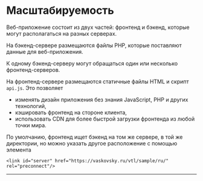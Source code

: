 # Масштабируемость

Веб-приложение состоит из двух частей: фронтенд и бэкенд,
которые могут располагаться на разных серверах.

На бэкенд-сервере размещаются файлы PHP,
которые поставляют данные для веб-приложения.

К одному бэкенд-серверу могут обращаться один или несколько фронтенд-серверов.

На фронтенд-сервере размещаются статичные файлы HTML и скрипт `api.js`.
Это позволяет
* изменять дизайн приложения без знания JavaScript, PHP и других технологий,
* кэшировать фронтенд на стороне клиента,
* использовать CDN для более быстрой загрузки фронтенда из любой точки мира.

По умолчанию, фронтенд ищет бэкенд на том же сервере, в той же директории,
но можно указать другое расположение с помощью элемента

```
<link id="server" href="https://vaskovsky.ru/vtl/sample/ru/" rel="preconnect"/>
```
________________________________________________________________________________
